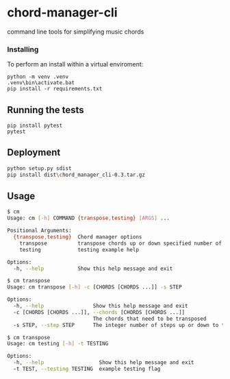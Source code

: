 # chord-manager-cli
 command line tools for simplifying music chords

### Installing

To perform an install within a virtual enviroment:

```
python -m venv .venv
.venv\bin\activate.bat
pip install -r requirements.txt
```

## Running the tests

```
pip install pytest
pytest
```

## Deployment

```bash
python setup.py sdist
pip install dist\chord_manager_cli-0.3.tar.gz
```

## Usage

```bash
$ cm
Usage: cm [-h] COMMAND {transpose,testing} [ARGS] ...

Positional Arguments:
  {transpose,testing}  Chord manager options
    transpose          transpose chords up or down specified number of steps
    testing            testing example help

Options:
  -h, --help           Show this help message and exit
```

```bash
$ cm transpose
Usage: cm transpose [-h] -c [CHORDS [CHORDS ...]] -s STEP

Options:
  -h, --help                Show this help message and exit
  -c [CHORDS [CHORDS ...]], --chords [CHORDS [CHORDS ...]]
                            The chords that need to be transposed
  -s STEP, --step STEP      The integer number of steps up or down to transpose
```

```bash
$ cm transpose
Usage: cm testing [-h] -t TESTING

Options:
  -h, --help                  Show this help message and exit
  -t TEST, --testing TESTING  example testing flag
```
